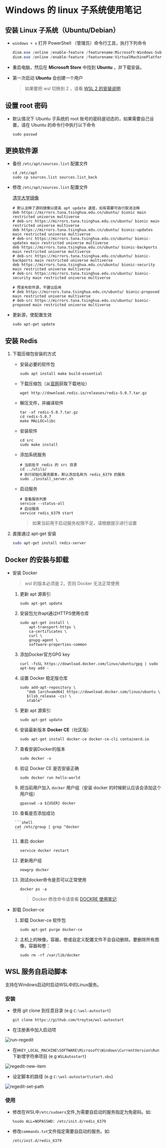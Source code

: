 # Windows 的 linux 子系统使用笔记

## 安装 Linux 子系统（Ubuntu/Debian）

* `windows + x` 打开 PowerShell （管理员）命令行工具，执行下列命令

    ```powershell
    dism.exe /online /enable-feature /featurename:Microsoft-Windows-Subsystem-Linux /all /norestart
    dism.exe /online /enable-feature /featurename:VirtualMachinePlatform /all /norestart
    ```

* 重启电脑，然后在 **Microsoft Store** 中找到 **Ubuntu** ，并下载安装。

* 第一次启动 **Ubuntu** 会创建一个用户

    > 如果要把 wsl 切换到 2 ，请看 <a href="https://docs.microsoft.com/zh-cn/windows/wsl/wsl2-install" target="_brank">WSL 2 的安装说明</a>

## 设置 root 密码

* 默认情况下 Ubuntu 子系统的 root 账号的密码是动态的，如果需要自己设置，请在 Ubuntu 的命令行中执行以下命令

    ```shell
    sudo passwd
    ```

## 更换软件源

* 备份 `/etc/apt/sources.list` 配置文件

    ```shell
    cd /etc/apt
    sudo cp sources.list sources.list_back
    ```

* 修改 `/etc/apt/sources.list` 配置文件

    [清华大学镜像](https://mirrors.tuna.tsinghua.edu.cn/help/ubuntu/)

    ```shell
    # 默认注释了源码镜像以提高 apt update 速度，如有需要可自行取消注释
    deb https://mirrors.tuna.tsinghua.edu.cn/ubuntu/ bionic main restricted universe multiverse
    # deb-src https://mirrors.tuna.tsinghua.edu.cn/ubuntu/ bionic main restricted universe multiverse
    deb https://mirrors.tuna.tsinghua.edu.cn/ubuntu/ bionic-updates main restricted universe multiverse
    # deb-src https://mirrors.tuna.tsinghua.edu.cn/ubuntu/ bionic-updates main restricted universe multiverse
    deb https://mirrors.tuna.tsinghua.edu.cn/ubuntu/ bionic-backports main restricted universe multiverse
    # deb-src https://mirrors.tuna.tsinghua.edu.cn/ubuntu/ bionic-backports main restricted universe multiverse
    deb https://mirrors.tuna.tsinghua.edu.cn/ubuntu/ bionic-security main restricted universe multiverse
    # deb-src https://mirrors.tuna.tsinghua.edu.cn/ubuntu/ bionic-security main restricted universe multiverse
    
    # 预发布软件源，不建议启用
    # deb https://mirrors.tuna.tsinghua.edu.cn/ubuntu/ bionic-proposed main restricted universe multiverse
    # deb-src https://mirrors.tuna.tsinghua.edu.cn/ubuntu/ bionic-proposed main restricted universe multiverse
    ```

* 更新源，使配置生效

    ```shell
    sudo apt-get update
    ```

## 安装 Redis

1. 下载压缩包安装的方式

    * 安装必要的软件包

        ```shell
        sudo apt install make build-essential
        ```

    * 下载压缩包（从[官网](https://redis.io/)获取下载地址）

        ```shell
        wget http://download.redis.io/releases/redis-5.0.7.tar.gz
        ```
    
    * 解压文件，并编译软件

        ```shell
        tar -xf redis-5.0.7.tar.gz
        cd redis-5.0.7
        make MALLOC=libc
        ```

    * 安装软件

        ```shell
        cd src
        sudo make install
        ```
    
    * 添加系统服务

        ```shell
        # 当前处于 redis 的 src 目录
        cd ../utils/
        # 执行初始化服务脚本，默认添加名称为 redis_6379 的服务
        sudo ./install_server.sh
        ```

    * 启动服务

        ```shell
        # 查看服务列表
        service --status-all
        # 启动服务
        service redis_6379 start
        ```

        > 如果当前用于启动服务权限不足，请根据提示进行设置

2. 直接通过 apt-get 安装

    ```bash
    sudo apt-get install redis-server
    ```

## Docker 的安装与卸载

* 安装 Docker

    > wsl 的版本必须是 2，否则 Docker 无法正常使用 

    1. 更新 apt 源索引

       ```shell
       sudo apt-get update
       ```

    2. 安装包允许apt通过HTTPS使用仓库

       ```shell
       sudo apt-get install \
           apt-transport-https \
           ca-certificates \
           curl \
           gnupg-agent \
           software-properties-common
       ```

    3. 添加Docker官方GPG key

       ```shell
       curl -fsSL https://download.docker.com/linux/ubuntu/gpg | sudo apt-key add -
       ```

    4. 设置 Docker 稳定版仓库

       ```shell
       sudo add-apt-repository \
          "deb [arch=amd64] https://download.docker.com/linux/ubuntu \
          $(lsb_release -cs) \
          stable"
       ```

    5. 更新 apt 源索引

       ```shell
       sudo apt-get update
       ```

    6. 安装最新版本 **Docker CE**（社区版）

       ```shell
       sudo apt-get install docker-ce docker-ce-cli containerd.io
       ```

    7. 查看安装Docker的版本

       ```shell
       sudo docker -v
       ```

    8. 验证 Docker CE 是否安装正确

       ```shell
       sudo docker run hello-world
       ```
       
    9. 把当前用户加入 `docker` 用户组（安装 docker 的时候默认应该会添加这个用户组）

       ```shell
       gpasswd -a ${USER} docker
       ```

    10. 查看是否添加成功

       ```shell
       cat /etc/group | grep ^docker
       ```

    11. 重启 docker

        ```shell
        service docker restart
        ```

    12. 更新用户组

        ```shell
        newgrp docker
        ```

    13. 测试docker命令是否可以正常使用

        ```shell
        docker ps -a
        ```

        > Docker 修改命令请查看 [DOCKRE 使用笔记](../linux/docker_usr_notes.md)

* 卸载 Docker-ce

  1. 卸载 Docker-ce 软件包

     ```shell
     sudo apt-get purge docker-ce
     ```

  2. 主机上的映像，容器，卷或自定义配置文件不会自动删除。要删除所有图像，容器和卷：

     ```shell
     sudo rm -rf /var/lib/docker
     ```

## WSL 服务自启动脚本

支持在Windows启动时启动WSL中的Linux服务。

### 安装

* 使用 git clone 到任意目录 (e.g `C:\wsl-autostart`)

    ```shell
    git clone https://github.com/troytse/wsl-autostart
    ```

* 在注册表中加入启动项

![run-regedit](../assets/imgs/win_run_regedit.png)

* 在`HKEY_LOCAL_MACHINE\SOFTWARE\Microsoft\Windows\CurrentVersion\Run`下新增字符串项目 (e.g `WSLAutostart`)

![regedit-new-item](../assets/imgs/win_regedit_new_item.png)

* 设定脚本的路径 (e.g `C:\wsl-autostart\start.vbs`)

![regedit-set-path](../assets/imgs/win_regedit_set_path.png)

### 使用

* 修改在WSL中`/etc/sudoers`文件,为需要自启动的服务指定为免密码。如:

  ```shell
  %sudo ALL=NOPASSWD: /etc/init.d/redis_6379
  ```
  
* 修改`commands.txt`文件指定需要自启动的服务。如:

  ```shell
  /etc/init.d/redis_6379
  ```
